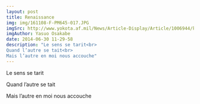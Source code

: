 ```yaml
---
layout: post
title: Renaissance
img: img/161108-F-PM645-017.JPG
imgSrc: http://www.yokota.af.mil/News/Article-Display/Article/1006944/ks17-459-as-and-komatsu-air-rqs-conduct-ftx/
imgAuthor: Yasuo Osakabe
date: 2014-06-30 11-29-58
description: "Le sens se tarit<br>
Quand l’autre se tait<br>
Mais l’autre en moi nous accouche"
---
```

Le sens se tarit

Quand l’autre se tait

Mais l’autre en moi nous accouche
